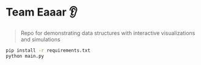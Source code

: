 # Team Eaaar 👂
> Repo for demonstrating data structures with interactive visualizations and simulations

```cmd
pip install -r requirements.txt
python main.py
```
